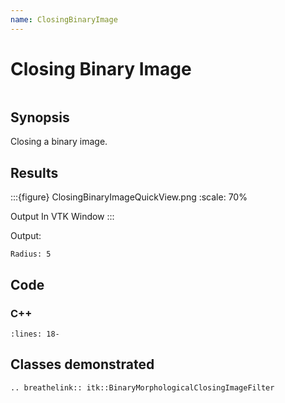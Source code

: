 ```yaml
---
name: ClosingBinaryImage
---
```


# Closing Binary Image

```{index} single: BinaryMorphologicalClosingImageFilter pair: binary; image
```

## Synopsis

Closing a binary image.

## Results

:::{figure} ClosingBinaryImageQuickView.png
:scale: 70%

Output In VTK Window
:::

Output:

```
Radius: 5
```

## Code

### C++

```{literalinclude} Code.cxx
:lines: 18-
```

## Classes demonstrated

```{eval-rst}
.. breathelink:: itk::BinaryMorphologicalClosingImageFilter
```
